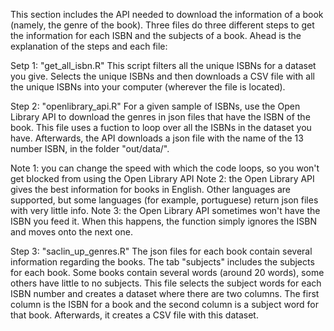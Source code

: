 This section includes the API needed to download the information of a book (namely, the genre of the book).
Three files do three different steps to get the information for each ISBN and the subjects of a book. Ahead is the explanation of the steps and each file:

Setp 1: "get_all_isbn.R" 
This script filters all the unique ISBNs for a dataset you give. Selects the unique ISBNs and then downloads 
a CSV file with all the unique ISBNs into your computer (wherever the file is located).

Step 2: "openlibrary_api.R"
For a given sample of ISBNs, use the Open Library API to download the genres in json files that have the ISBN of the book. 
This file uses a fuction to loop over all the ISBNs in the dataset you have. Afterwards, the API downloads a json file with the name
of the 13 number ISBN, in the folder "out/data/". 

Note 1: you can change the speed with which the code loops, so you won't get blocked from using the Open Library API
Note 2: the Open Library API gives the best information for books in English. Other languages are supported, but some languages (for example, portuguese)
return json files with very little info. 
Note 3: the Open Library API sometimes won't have the ISBN you feed it. When this happens, the function simply ignores the ISBN and moves onto the next one. 

Step 3: "saclin_up_genres.R"
The json files for each book contain several information regarding the books. The tab "subjects" includes the subjects for each book. Some books contain several words (around 20 words), some others have little to no subjects. This file selects the subject words for each ISBN number and creates a dataset where there are two columns. The first column is the ISBN for a book and the second column is a subject word for that book. Afterwards, it creates a CSV file with this dataset. 


